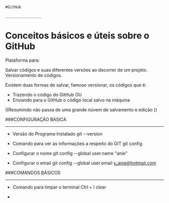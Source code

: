                                                                               #GitHub 
                                                                          ________________

# Conceitos básicos e úteis sobre o GitHub

Plataforma para:

Salvar códigos e suas diferentes versões ao decorrer de um projeto. Versionamento de códigos.

Existem duas formas de salvar, famoso versionar, os códigos que é:

* Trazendo o código do GitHub 
             OU
* Enviando para o GitHub o código local salvo na máquina 

((Resumindo não passa de uma grande núvem de salvamento e edição ))

###CONFIGURAÇÃO BÁSICA
___________________

* Versão do Programa Instalado
  git --version

* Comando para ver as informações a respeito do GIT
  git config

* Configurar o nome
  git config --global user.name "anie"
  
* Configurar o email
  git config --global user.email y_anie@hotmail.com

###COMANDOS BÁSICOS
  _____________________

* Comando para limpar o terminal
  Ctrl + l
  clear

*
  
  












